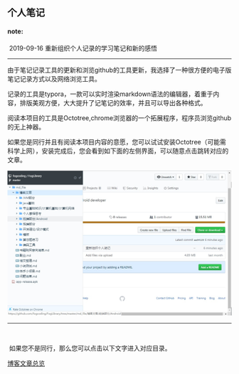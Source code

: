## 个人笔记

#### note: 

​		2019-09-16 重新组织个人记录的学习笔记和新的感悟



---

​		由于笔记记录工具的更新和浏览github的工具更新，我选择了一种很方便的电子版笔记记录方式以及网络浏览工具。

​	记录的工具是typora，一款可以实时渲染markdown语法的编辑器，着重于内容，排版美观方便，大大提升了记笔记的效率，并且可以导出各种格式。

​	阅读本项目的工具是Octotree,chrome浏览器的一个拓展程序，程序员浏览github的无上神器。



​	如果您是同行并且有阅读本项目内容的意愿，您可以试试安装Octotree（可能需科学上网），安装完成后，您会看到如下面的左侧界面，可以随意点击跳转对应的文章。

![](https://github.com/fogcoding/FogLibrary/blob/master/res/images/Octotree%E7%A4%BA%E4%BE%8B.jpg?raw=true)



---

​	

​	如果您不是同行，那么您可以点击以下文字进入对应目录。

[博客文章总览](https://github.com/fogcoding/FogLibrary/tree/master/md_file/%E5%8D%9A%E5%AE%A2%E6%96%87%E7%AB%A0](https://github.com/fogcoding/FogLibrary/tree/master/md_file/博客文章))







